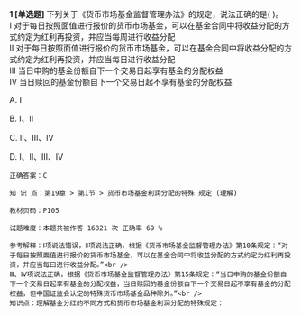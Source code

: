 **1 [单选题]** 下列关于《货币市场基金监督管理办法》的规定，说法正确的是( )。 <br />
Ⅰ 对于每日按照面值进行报价的货币市场基金，可以在基金合同中将收益分配的方式约定为红利再投资，并应当每周进行收益分配 <br />
Ⅱ 对于每日按照面值进行报价的货币市场基金，可以在基金合同中将收益分配的方式约定为红利再投资，并应当每日进行收益分配 <br />
Ⅲ 当日申购的基金份额自下一个交易日起享有基金的分配权益 <br />
Ⅳ 当日赎回的基金份额自下一个交易日起不享有基金的分配权益

A. Ⅰ

B. Ⅰ、Ⅱ

C. Ⅱ、Ⅲ、Ⅳ

D. Ⅰ、Ⅱ、Ⅲ、Ⅳ 

```
正确答案：C

知 识 点：第19章 > 第1节 > 货币市场基金利润分配的特殊 规定 (理解)

教材页码：P105

试题难度：本题共被作答 16821 次 正确率 69 %

参考解释：Ⅰ项说法错误，Ⅱ项说法正确，根据《货币市场基金监督管理办法》第10条规定：“对于每日按照面值进行报价的货币市场基金，可以在基金合同中将收益分配的方式约定为红利再投资，并应当每曰进行收益分配。”<br />
Ⅲ、Ⅳ项说法正确，根据《货币市场基金监督管理办法》第15条规定：“当日申购的基金份额自下一个交易日起享有基金的分配权益，当日赎回的基金份额自下一个交易日起不享有基金的分配权益，但中国证监会认定的特殊货币市场基金品种除外。”<br />
知识点：理解基金分红的不同方式和货币市场基金利润分配的特殊规定：
```


